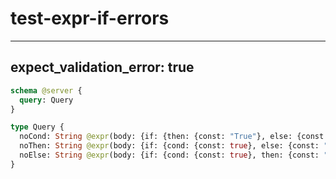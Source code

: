 # test-expr-if-errors

---
expect_validation_error: true
---

```graphql @server
schema @server {
  query: Query
}

type Query {
  noCond: String @expr(body: {if: {then: {const: "True"}, else: {const: "False"}}})
  noThen: String @expr(body: {if: {cond: {const: true}, else: {const: "False"}}})
  noElse: String @expr(body: {if: {cond: {const: true}, then: {const: "True"}}})
}
```
